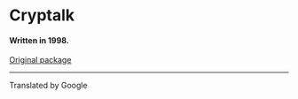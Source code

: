 # Cryptalk

#### Written in 1998.

[Original package](https://defacto2.net/f/ae21d63)

---

Translated by Google
